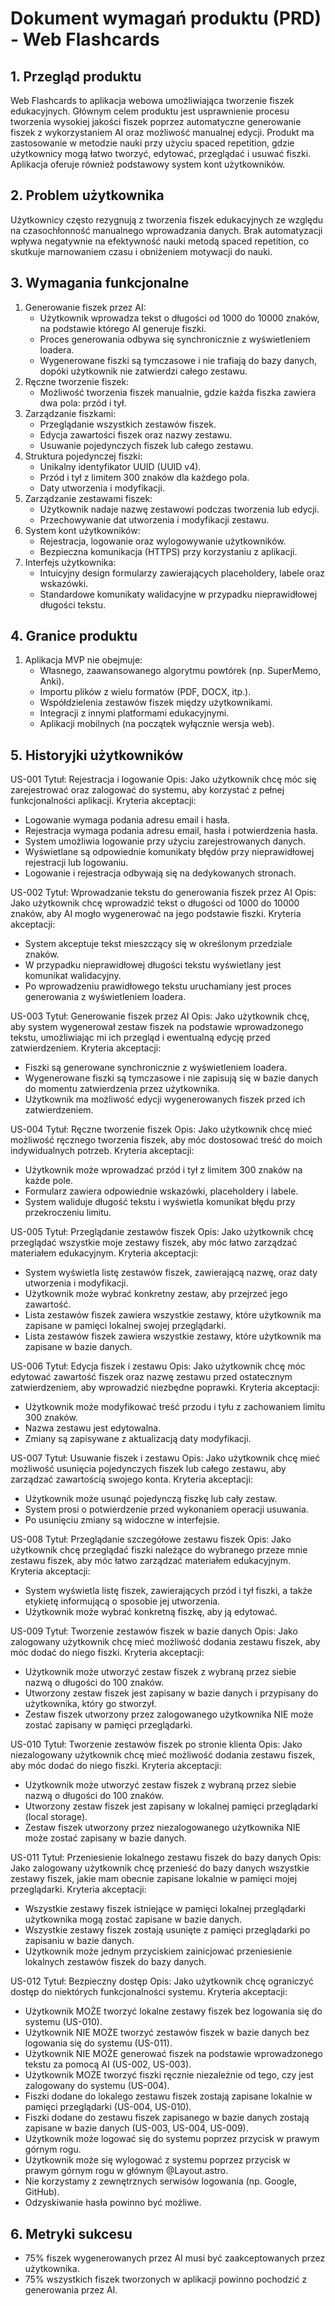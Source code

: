 # Dokument wymagań produktu (PRD) - Web Flashcards

## 1. Przegląd produktu
Web Flashcards to aplikacja webowa umożliwiająca tworzenie fiszek edukacyjnych. Głównym celem produktu jest usprawnienie procesu tworzenia wysokiej jakości fiszek poprzez automatyczne generowanie fiszek z wykorzystaniem AI oraz możliwość manualnej edycji. Produkt ma zastosowanie w metodzie nauki przy użyciu spaced repetition, gdzie użytkownicy mogą łatwo tworzyć, edytować, przeglądać i usuwać fiszki. Aplikacja oferuje również podstawowy system kont użytkowników.

## 2. Problem użytkownika
Użytkownicy często rezygnują z tworzenia fiszek edukacyjnych ze względu na czasochłonność manualnego wprowadzania danych. Brak automatyzacji wpływa negatywnie na efektywność nauki metodą spaced repetition, co skutkuje marnowaniem czasu i obniżeniem motywacji do nauki.

## 3. Wymagania funkcjonalne
1. Generowanie fiszek przez AI:
   - Użytkownik wprowadza tekst o długości od 1000 do 10000 znaków, na podstawie którego AI generuje fiszki.
   - Proces generowania odbywa się synchronicznie z wyświetleniem loadera.
   - Wygenerowane fiszki są tymczasowe i nie trafiają do bazy danych, dopóki użytkownik nie zatwierdzi całego zestawu.
2. Ręczne tworzenie fiszek:
   - Możliwość tworzenia fiszek manualnie, gdzie każda fiszka zawiera dwa pola: przód i tył.
3. Zarządzanie fiszkami:
   - Przeglądanie wszystkich zestawów fiszek.
   - Edycja zawartości fiszek oraz nazwy zestawu.
   - Usuwanie pojedynczych fiszek lub całego zestawu.
4. Struktura pojedynczej fiszki:
   - Unikalny identyfikator UUID (UUID v4).
   - Przód i tył z limitem 300 znaków dla każdego pola.
   - Daty utworzenia i modyfikacji.
5. Zarządzanie zestawami fiszek:
   - Użytkownik nadaje nazwę zestawowi podczas tworzenia lub edycji.
   - Przechowywanie dat utworzenia i modyfikacji zestawu.
6. System kont użytkowników:
   - Rejestracja, logowanie oraz wylogowywanie użytkowników.
   - Bezpieczna komunikacja (HTTPS) przy korzystaniu z aplikacji.
7. Interfejs użytkownika:
   - Intuicyjny design formularzy zawierających placeholdery, labele oraz wskazówki.
   - Standardowe komunikaty walidacyjne w przypadku nieprawidłowej długości tekstu.

## 4. Granice produktu
1. Aplikacja MVP nie obejmuje:
   - Własnego, zaawansowanego algorytmu powtórek (np. SuperMemo, Anki).
   - Importu plików z wielu formatów (PDF, DOCX, itp.).
   - Współdzielenia zestawów fiszek między użytkownikami.
   - Integracji z innymi platformami edukacyjnymi.
   - Aplikacji mobilnych (na początek wyłącznie wersja web).

## 5. Historyjki użytkowników
US-001
Tytuł: Rejestracja i logowanie
Opis: Jako użytkownik chcę móc się zarejestrować oraz zalogować do systemu, aby korzystać z pełnej funkcjonalności aplikacji.
Kryteria akceptacji:
- Logowanie wymaga podania adresu email i hasła.
- Rejestracja wymaga podania adresu email, hasła i potwierdzenia hasła.
- System umożliwia logowanie przy użyciu zarejestrowanych danych.
- Wyświetlane są odpowiednie komunikaty błędów przy nieprawidłowej rejestracji lub logowaniu.
- Logowanie i rejestracja odbywają się na dedykowanych stronach.

US-002
Tytuł: Wprowadzanie tekstu do generowania fiszek przez AI
Opis: Jako użytkownik chcę wprowadzić tekst o długości od 1000 do 10000 znaków, aby AI mogło wygenerować na jego podstawie fiszki.
Kryteria akceptacji:
- System akceptuje tekst mieszczący się w określonym przedziale znaków.
- W przypadku nieprawidłowej długości tekstu wyświetlany jest komunikat walidacyjny.
- Po wprowadzeniu prawidłowego tekstu uruchamiany jest proces generowania z wyświetleniem loadera.

US-003
Tytuł: Generowanie fiszek przez AI
Opis: Jako użytkownik chcę, aby system wygenerował zestaw fiszek na podstawie wprowadzonego tekstu, umożliwiając mi ich przegląd i ewentualną edycję przed zatwierdzeniem.
Kryteria akceptacji:
- Fiszki są generowane synchronicznie z wyświetleniem loadera.
- Wygenerowane fiszki są tymczasowe i nie zapisują się w bazie danych do momentu zatwierdzenia przez użytkownika.
- Użytkownik ma możliwość edycji wygenerowanych fiszek przed ich zatwierdzeniem.

US-004
Tytuł: Ręczne tworzenie fiszek
Opis: Jako użytkownik chcę mieć możliwość ręcznego tworzenia fiszek, aby móc dostosować treść do moich indywidualnych potrzeb.
Kryteria akceptacji:
- Użytkownik może wprowadzać przód i tył z limitem 300 znaków na każde pole.
- Formularz zawiera odpowiednie wskazówki, placeholdery i labele.
- System waliduje długość tekstu i wyświetla komunikat błędu przy przekroczeniu limitu.

US-005
Tytuł: Przeglądanie zestawów fiszek
Opis: Jako użytkownik chcę przeglądać wszystkie moje zestawy fiszek, aby móc łatwo zarządzać materiałem edukacyjnym.
Kryteria akceptacji:
- System wyświetla listę zestawów fiszek, zawierającą nazwę, oraz daty utworzenia i modyfikacji.
- Użytkownik może wybrać konkretny zestaw, aby przejrzeć jego zawartość.
- Lista zestawów fiszek zawiera wszystkie zestawy, które użytkownik ma zapisane w pamięci lokalnej swojej przeglądarki.
- Lista zestawów fiszek zawiera wszystkie zestawy, które użytkownik ma zapisane w bazie danych.

US-006
Tytuł: Edycja fiszek i zestawu
Opis: Jako użytkownik chcę móc edytować zawartość fiszek oraz nazwę zestawu przed ostatecznym zatwierdzeniem, aby wprowadzić niezbędne poprawki.
Kryteria akceptacji:
- Użytkownik może modyfikować treść przodu i tyłu z zachowaniem limitu 300 znaków.
- Nazwa zestawu jest edytowalna.
- Zmiany są zapisywane z aktualizacją daty modyfikacji.

US-007
Tytuł: Usuwanie fiszek i zestawu
Opis: Jako użytkownik chcę mieć możliwość usunięcia pojedynczych fiszek lub całego zestawu, aby zarządzać zawartością swojego konta.
Kryteria akceptacji:
- Użytkownik może usunąć pojedynczą fiszkę lub cały zestaw.
- System prosi o potwierdzenie przed wykonaniem operacji usuwania.
- Po usunięciu zmiany są widoczne w interfejsie.

US-008
Tytuł: Przeglądanie szczegółowe zestawu fiszek
Opis: Jako użytkownik chcę przeglądać fiszki należące do wybranego przeze mnie zestawu fiszek, aby móc łatwo zarządzać materiałem edukacyjnym.
Kryteria akceptacji:
- System wyświetla listę fiszek, zawierających przód i tył fiszki, a także etykietę informującą o sposobie jej utworzenia.
- Użytkownik może wybrać konkretną fiszkę, aby ją edytować.

US-009
Tytuł: Tworzenie zestawów fiszek w bazie danych
Opis: Jako zalogowany użytkownik chcę mieć możliwość dodania zestawu fiszek, aby móc dodać do niego fiszki.
Kryteria akceptacji:
- Użytkownik może utworzyć zestaw fiszek z wybraną przez siebie nazwą o długości do 100 znaków.
- Utworzony zestaw fiszek jest zapisany w bazie danych i przypisany do użytkownika, który go stworzył.
- Zestaw fiszek utworzony przez zalogowanego użytkownika NIE może zostać zapisany w pamięci przeglądarki.

US-010
Tytuł: Tworzenie zestawów fiszek po stronie klienta
Opis: Jako niezalogowany użytkownik chcę mieć możliwość dodania zestawu fiszek, aby móc dodać do niego fiszki.
Kryteria akceptacji:
- Użytkownik może utworzyć zestaw fiszek z wybraną przez siebie nazwą o długości do 100 znaków.
- Utworzony zestaw fiszek jest zapisany w lokalnej pamięci przeglądarki (local storage).
- Zestaw fiszek utworzony przez niezalogowanego użytkownika NIE może zostać zapisany w bazie danych.

US-011
Tytuł: Przeniesienie lokalnego zestawu fiszek do bazy danych
Opis: Jako zalogowany użytkownik chcę przenieść do bazy danych wszystkie zestawy fiszek, jakie mam obecnie zapisane lokalnie w pamięci mojej przeglądarki.
Kryteria akceptacji:
- Wszystkie zestawy fiszek istniejące w pamięci lokalnej przeglądarki użytkownika mogą zostać zapisane w bazie danych.
- Wszystkie zestawy fiszek zostają usunięte z pamięci przeglądarki po zapisaniu w bazie danych.
- Użytkownik może jednym przyciskiem zainicjować przeniesienie lokalnych zestawów fiszek do bazy danych.

US-012
Tytuł: Bezpieczny dostęp
Opis: Jako użytkownik chcę ograniczyć dostęp do niektórych funkcjonalności systemu.
Kryteria akceptacji:
- Użytkownik MOŻE tworzyć lokalne zestawy fiszek bez logowania się do systemu (US-010).
- Użytkownik NIE MOŻE tworzyć zestawów fiszek w bazie danych bez logowania się do systemu (US-011).
- Użytkownik NIE MOŻE generować fiszek na podstawie wprowadzonego tekstu za pomocą AI (US-002, US-003).
- Użytkownik MOŻE tworzyć fiszki ręcznie niezależnie od tego, czy jest zalogowany do systemu (US-004).
- Fiszki dodane do lokalego zestawu fiszek zostają zapisane lokalnie w pamięci przeglądarki (US-004, US-010).
- Fiszki dodane do zestawu fiszek zapisanego w bazie danych zostają zapisane w bazie danych (US-003, US-004, US-009).
- Użytkownik może logować się do systemu poprzez przycisk w prawym górnym rogu.
- Użytkownik może się wylogować z systemu poprzez przycisk w prawym górnym rogu w głównym @Layout.astro.
- Nie korzystamy z zewnętrznych serwisów logowania (np. Google, GitHub).
- Odzyskiwanie hasła powinno być możliwe.

## 6. Metryki sukcesu
- 75% fiszek wygenerowanych przez AI musi być zaakceptowanych przez użytkownika.
- 75% wszystkich fiszek tworzonych w aplikacji powinno pochodzić z generowania przez AI.